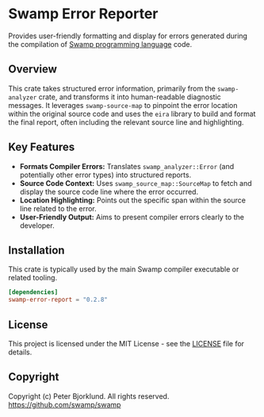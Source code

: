 # Swamp Error Reporter

Provides user-friendly formatting and display for errors generated during the compilation of [Swamp programming language](https://github.com/swamp/swamp) code.

## Overview

This crate takes structured error information, primarily from the `swamp-analyzer` crate, and transforms it into human-readable diagnostic messages. It leverages `swamp-source-map` to pinpoint the error location within the original source code and uses the `eira` library to build and format the final report, often including the relevant source line and highlighting.

## Key Features

* **Formats Compiler Errors:** Translates `swamp_analyzer::Error` (and potentially other error types) into structured reports.
* **Source Code Context:** Uses `swamp_source_map::SourceMap` to fetch and display the source code line where the error occurred.
* **Location Highlighting:** Points out the specific span within the source line related to the error.
* **User-Friendly Output:** Aims to present compiler errors clearly to the developer.

## Installation

This crate is typically used by the main Swamp compiler executable or related tooling.

```toml
[dependencies]
swamp-error-report = "0.2.8"
```

## License

This project is licensed under the MIT License - see the [LICENSE](LICENSE) file for details.

## Copyright

Copyright (c) Peter Bjorklund. All rights reserved. https://github.com/swamp/swamp
